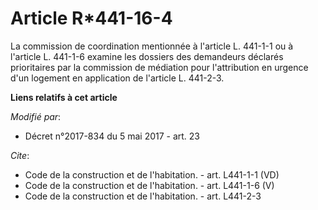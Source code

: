 # Article R*441-16-4

La commission de coordination mentionnée à l'article L. 441-1-1 ou à l'article L. 441-1-6 examine les dossiers des demandeurs
déclarés prioritaires par la commission de médiation pour l'attribution en urgence d'un logement en application de l'article
L. 441-2-3.

**Liens relatifs à cet article**

_Modifié par_:

  - Décret n°2017-834 du 5 mai 2017 - art. 23

_Cite_:

  - Code de la construction et de l'habitation. - art. L441-1-1 (VD)
  - Code de la construction et de l'habitation. - art. L441-1-6 (V)
  - Code de la construction et de l'habitation. - art. L441-2-3
